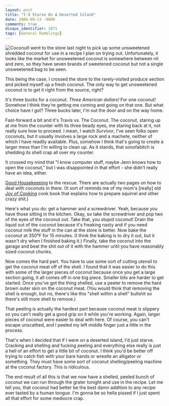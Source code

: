 ```yaml
---
layout: post
title: "I'd Starve On A Deserted Island"
date: 2006-09-13 -0800
comments: true
disqus_identifier: 1071
tags: [General Ramblings]
---
```

![Coconut](https://hyqi8g.dm1.livefilestore.com/y2pxBMffUAOlP3c9rYgF8WmrgLaWNt5BzyNovlCR_mL_UvWWNlkjb_iWpQmRoVbjRU4_DCL8oxLyTgpqkL7yUGu5Wg8JSPswW1kKelpuIVSaBs/20060913coconut.jpg?psid=1)I
went to the store last night to pick up some unsweetened shredded
coconut for use in a recipe I plan on trying out. Unfortunately, it
looks like the market for unsweetened coconut is somewhere between nil
and zero, so they have seven brands of sweetened coconut but not a
single unsweetened bag to be seen.
 
 This being the case, I crossed the store to the rarely-visited produce
section and picked myself up a fresh coconut. The only way to get
unsweetened coconut is to get it right from the source, right?
 
 It's three bucks for a coconut. *Three American dollars!* For one
coconut! Somehow I think they're getting me coming and going on that
one. But what choice have I got? Three bucks later, I'm out the door and
on the way home.
 
 Fast-forward a bit and it's Travis vs. The Coconut. The coconut,
staring up at me from the counter with its three beady eyes, me staring
back at it, not really sure how to proceed. I mean, I watch *Survivor*,
I've seen folks open coconuts, but it usually involves a large rock and
a machete, neither of which I have readily available. Plus, somehow I
think that's going to create a larger mess than I'm willing to clean up.
As it stands, that sonofabitch is shedding its shell crap all over my
counter.
 
 It crossed my mind that "I know computer stuff, maybe Jenn knows how to
open the coconut," but I was disappointed in that effort - she didn't
really have an idea, either.
 
 [Good
Housekeeping](http://www.amazon.com/exec/obidos/ASIN/1588160408/mhsvortex)
to the rescue. There are actually two pages on how to deal with coconuts
in there. (It sort of reminds me of my mom's [really] old [*Joy of
Cooking*](http://www.amazon.com/exec/obidos/ASIN/0743246268/mhsvortex)
cook book that explains how to prepare squirrel and other crazy shit.)
 
 Here's what you do: get a hammer and a screwdriver. Yeah, because you
have those sitting in the kitchen. Okay, so take the screwdriver and pop
two of the eyes of the coconut out. Take that, you stupid coconut! Drain
the liquid out of the coconut because it's freaking nasty and if you
need coconut milk the stuff in the can at the store is better. Now bake
the coconut at 350°F for 15 minutes. (I think the baking is to dry it
out, but it wasn't dry when I finished baking it.) Finally, take the
coconut into the garage and beat the shit out of it with the hammer
until you have reasonably sized coconut chunks.
 
 Now comes the hard part. You have to use some sort of cutting utensil
to get the coconut meat off of the shell. I found that it was easier to
do this with some of the larger pieces of coconut because once you get a
large section going, it all comes off in one big piece. Smaller bits are
harder to get started. Once you've got the thing shelled, use a peeler
to remove the hard brown outer skin on the coconut meat. (You would
think that removing the shell is enough, but no, there's like this
"shell within a shell" bullshit so there's still more shell to remove.)
 
 That peeling is actually the hardest part because coconut meat is
slippery so you can't really get a good grip on it while you're working.
Again, larger pieces of coconut were easier to deal with here. Of
course, you can't escape unscathed, and I peeled my left middle finger
just a little in the process.
 
 That's when I decided that if I were on a deserted island, I'd just
starve. Cracking and shelling and fucking peeling and everything else
really is just a hell of an effort to get a little bit of coconut. I
think you'd be better off trying to catch fish with your bare hands or
wrestle an alligator or something. They must have some sort of coconut
shelling/peeling machine at the coconut factory. This is ridiculous.
 
 The end result of all this is that we now have a shelled, peeled bunch
of coconut we can run through the grater tonight and use in the recipe.
Let me tell you, that coconut had better be the best damn addition to
any recipe ever tasted by a human tongue. I'm gonna be so hella pissed
if I just spent all that effort for some mediocre crap.
